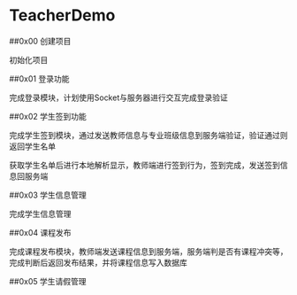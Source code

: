 # TeacherDemo

##0x00 创建项目

初始化项目

##0x01 登录功能

完成登录模块，计划使用Socket与服务器进行交互完成登录验证

##0x02 学生签到功能

完成学生签到模块，通过发送教师信息与专业班级信息到服务端验证，验证通过则返回学生名单

获取学生名单后进行本地解析显示，教师端进行签到行为，签到完成，发送签到信息回服务端

##0x03 学生信息管理

完成学生信息管理

##0x04 课程发布

完成课程发布模块，教师端发送课程信息到服务端，服务端判是否有课程冲突等，完成判断后返回发布结果，并将课程信息写入数据库

##0x05 学生请假管理